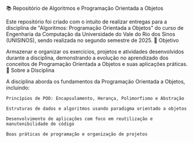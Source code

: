 📚 Repositório de Algoritmos e Programação Orientada a Objetos

Este repositório foi criado com o intuito de realizar entregas para a disciplina de "Algoritmos: Programação Orientada a Objetos" do curso de Engenharia da Computação da Universidade do Vale do Rio dos Sinos (UNISINOS), sendo realizada no segundo semestre de 2025.
🎯 Objetivo

Armazenar e organizar os exercícios, projetos e atividades desenvolvidos durante a disciplina, demonstrando a evolução no aprendizado dos conceitos de Programação Orientada a Objetos e suas aplicações práticas.
📖 Sobre a Disciplina

A disciplina aborda os fundamentos da Programação Orientada a Objetos, incluindo:

    Princípios de POO: Encapsulamento, Herança, Polimorfismo e Abstração

    Estruturas de dados e algoritmos usando paradigma orientado a objetos

    Desenvolvimento de aplicações com foco em reutilização e manutenibilidade de código

    Boas práticas de programação e organização de projetos
